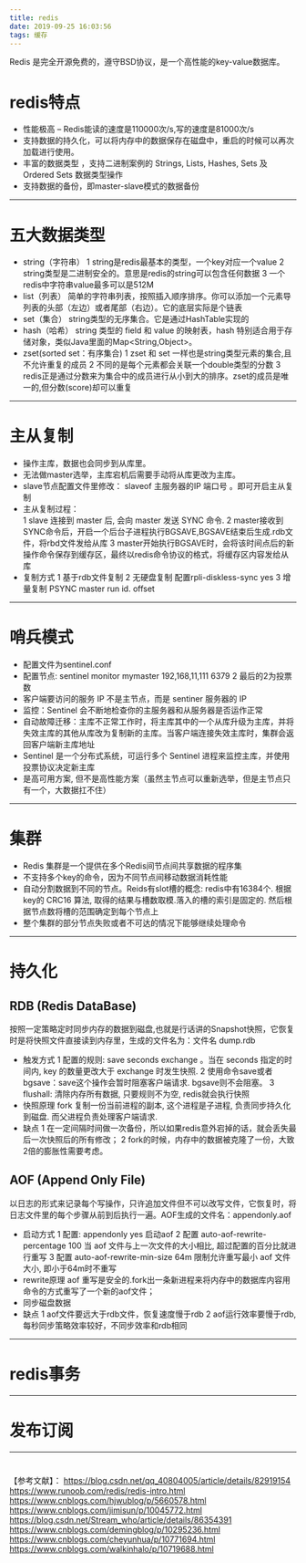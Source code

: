 ```yaml
---
title: redis
date: 2019-09-25 16:03:56
tags: 缓存
---
```


 Redis 是完全开源免费的，遵守BSD协议，是一个高性能的key-value数据库。
 <!--more--> 

 # redis特点
 * 性能极高 – Redis能读的速度是110000次/s,写的速度是81000次/s 
 * 支持数据的持久化，可以将内存中的数据保存在磁盘中，重启的时候可以再次加载进行使用。
 * 丰富的数据类型 ，支持二进制案例的 Strings, Lists, Hashes, Sets 及 Ordered Sets 数据类型操作
 * 支持数据的备份，即master-slave模式的数据备份
 ---

 # 五大数据类型
 * string（字符串）
 1 string是redis最基本的类型，一个key对应一个value
 2 string类型是二进制安全的。意思是redis的string可以包含任何数据
 3 一个redis中字符串value最多可以是512M
 * list（列表）
 简单的字符串列表，按照插入顺序排序。你可以添加一个元素导列表的头部（左边）或者尾部（右边）。它的底层实际是个链表
 * set（集合）
 string类型的无序集合。它是通过HashTable实现的
 * hash（哈希）
  string 类型的 field 和 value 的映射表，hash 特别适合用于存储对象，类似Java里面的Map<String,Object>。
 * zset(sorted set：有序集合)
 1 zset 和 set 一样也是string类型元素的集合,且不允许重复的成员
 2 不同的是每个元素都会关联一个double类型的分数
 3 redis正是通过分数来为集合中的成员进行从小到大的排序。zset的成员是唯一的,但分数(score)却可以重复
 ---

 # 主从复制
 * 操作主库，数据也会同步到从库里。
 * 无法做master选举，主库宕机后需要手动将从库更改为主库。
 * slave节点配置文件里修改：  slaveof 主服务器的IP  端口号 。即可开启主从复制
 * 主从复制过程：  
 1 slave 连接到 master 后, 会向 master 发送 SYNC 命令.
 2 master接收到SYNC命令后，开启一个后台子进程执行BGSAVE,BGSAVE结束后生成.rdb文件，将rbd文件发给从库
 3 master开始执行BGSAVE时，会将该时间点后的新操作命令保存到缓存区，最终以redis命令协议的格式，将缓存区内容发给从库
 * 复制方式
 1 基于rdb文件复制
 2 无硬盘复制 配置rpli-diskless-sync yes
 3 增量复制 PSYNC master run id. offset
 ---

 # 哨兵模式
 * 配置文件为sentinel.conf
 * 配置节点: sentinel monitor mymaster 192,168,11,111 6379 2 最后的2为投票数
 * 客户端要访问的服务 IP 不是主节点，而是 sentiner 服务器的 IP
 * 监控：Sentinel 会不断地检查你的主服务器和从服务器是否运作正常
 * 自动故障迁移：主库不正常工作时，将主库其中的一个从库升级为主库，并将失效主库的其他从库改为复制新的主库。当客户端连接失效主库时，集群会返回客户端新主库地址
 * Sentinel 是一个分布式系统，可运行多个 Sentinel 进程来监控主库，并使用投票协议决定新主库
 * 是高可用方案, 但不是高性能方案（虽然主节点可以重新选举，但是主节点只有一个，大数据扛不住）
 ---

 # 集群
 * Redis 集群是一个提供在多个Redis间节点间共享数据的程序集
 * 不支持多个key的命令，因为不同节点间移动数据消耗性能
 * 自动分割数据到不同的节点。Reids有slot槽的概念: redis中有16384个. 根据key的 CRC16 算法, 取得的结果与槽数取模.落入的槽的索引是固定的. 然后根据节点数将槽的范围确定到每个节点上
 * 整个集群的部分节点失败或者不可达的情况下能够继续处理命令
 ---

# 持久化
## RDB (Redis DataBase)
按照一定策略定时同步内存的数据到磁盘,也就是行话讲的Snapshot快照，它恢复时是将快照文件直接读到内存里，生成的文件名为：文件名 dump.rdb
* 触发方式
1 配置的规则: save seconds exchange 。当在 seconds 指定的时间内, key 的数量更改大于 exchange 时发生快照.
2 使用命令save或者bgsave：save这个操作会暂时阻塞客户端请求. bgsave则不会阻塞。
3 flushall: 清除内存所有数据, 只要规则不为空, redis就会执行快照
* 快照原理
fork 复制一份当前进程的副本, 这个进程是子进程, 负责同步持久化到磁盘. 而父进程负责处理客户端请求.
* 缺点
1 在一定间隔时间做一次备份，所以如果redis意外宕掉的话，就会丢失最后一次快照后的所有修改；
2 fork的时候，内存中的数据被克隆了一份，大致2倍的膨胀性需要考虑。
## AOF (Append Only File)
以日志的形式来记录每个写操作，只许追加文件但不可以改写文件，它恢复时，将日志文件里的每个步骤从前到后执行一遍。AOF生成的文件名：appendonly.aof
* 启动方式
1 配置: appendonly yes 启动aof
2 配置 auto-aof-rewrite-percentage 100 当 aof 文件与上一次文件的大小相比, 超过配置的百分比就进行重写
3 配置 auto-aof-rewrite-min-size 64m 限制允许重写最小 aof 文件大小, 即小于64m时不重写
* rewrite原理
aof 重写是安全的.fork出一条新进程来将内存中的数据库内容用命令的方式重写了一个新的aof文件；
* 同步磁盘数据
* 缺点
1 aof文件要远大于rdb文件，恢复速度慢于rdb
2 aof运行效率要慢于rdb,每秒同步策略效率较好，不同步效率和rdb相同
 ---

 # redis事务
 ---

 # 发布订阅
 ---

 # 

 【参考文献】：
 https://blog.csdn.net/qq_40804005/article/details/82919154
 https://www.runoob.com/redis/redis-intro.html
 https://www.cnblogs.com/hjwublog/p/5660578.html
 https://www.cnblogs.com/jimisun/p/10045772.html
 https://blog.csdn.net/Stream_who/article/details/86354391
 https://www.cnblogs.com/demingblog/p/10295236.html
 https://www.cnblogs.com/cheyunhua/p/10771694.html
 https://www.cnblogs.com/walkinhalo/p/10719688.html